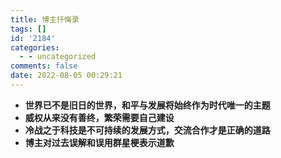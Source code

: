 ```yaml
---
title: 博主忏悔录
tags: []
id: '2184'
categories:
  - - uncategorized
comments: false
date: 2022-08-05 00:29:21
---
```


*   **世界已不是旧日的世界，和平与发展将始终作为时代唯一的主题**
*   **威权从来没有善终，繁荣需要自己建设**
*   **冷战之于科技是不可持续的发展方式，交流合作才是正确的道路**
*   **博主对过去误解和误用群星梗表示道歉**